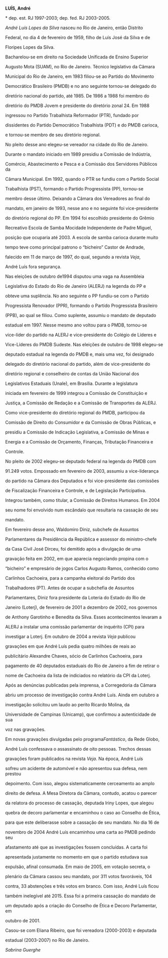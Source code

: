 **LUÍS, André**



\* dep. est. RJ 1997-2003; dep. fed. RJ 2003-2005.



*André Luís Lopes da Silva* nasceu no Rio de Janeiro, então Distrito

Federal, no dia 4 de fevereiro de 1959, filho de Luís José da Silva e de

Floripes Lopes da Silva.



Bacharelou-se em direito na Sociedade Unificada de Ensino Superior

Augusto Mota (SUAM), no Rio de Janeiro. Técnico legislativo da Câmara

Municipal do Rio de Janeiro, em 1983 filiou-se ao Partido do Movimento

Democrático Brasileiro (PMDB) e no ano seguinte tornou-se delegado do

diretório nacional do partido, até 1985. De 1986 a 1988 foi membro do

diretório do PMDB Jovem e presidente do diretório zonal 24. Em 1988

ingressou no Partido Trabalhista Reformador (PTR), fundado por

dissidentes do Partido Democrático Trabalhista (PDT) e do PMDB carioca,

e tornou-se membro de seu diretório regional.



No pleito desse ano elegeu-se vereador na cidade do Rio de Janeiro.

Durante o mandato iniciado em 1989 presidiu a Comissão de Indústria,

Comércio, Abastecimento e Pesca e a Comissão dos Servidores Públicos da

Câmara Municipal. Em 1992, quando o PTR se fundiu com o Partido Social

Trabalhista (PST), formando o Partido Progressista (PP), tornou-se

membro desse último. Deixando a Câmara dos Vereadores ao final do

mandato, em janeiro de 1993, nesse ano e no seguinte foi vice-presidente

do diretório regional do PP. Em 1994 foi escolhido presidente do Grêmio

Recreativo Escola de Samba Mocidade Independente de Padre Miguel,

posição que ocuparia até 2003. A escola de samba carioca durante muito

tempo teve como principal patrono o “bicheiro” Castor de Andrade,

falecido em 11 de março de 1997, do qual, segundo a revista *Veja*,

André Luís fora segurança.



Nas eleições de outubro de1994 disputou uma vaga na Assembleia

Legislativa do Estado do Rio de Janeiro (ALERJ) na legenda do PP e

obteve uma suplência. No ano seguinte o PP fundiu-se com o Partido

Progressista Renovador (PPR), formando o Partido Progressista Brasileiro

(PPB), ao qual se filiou. Como suplente, assumiu o mandato de deputado

estadual em 1997. Nesse mesmo ano voltou para o PMDB, tornou-se

vice-líder do partido na ALERJ e vice-presidente do Colégio de Líderes e

Vice-Líderes do PMDB Sudeste. Nas eleições de outubro de 1998 elegeu-se

deputado estadual na legenda do PMDB e, mais uma vez, foi designado

delegado do diretório nacional do partido, além de vice-presidente do

diretório regional e conselheiro de contas da União Nacional dos

Legislativos Estaduais (Unale), em Brasília. Durante a legislatura

iniciada em fevereiro de 1999 integrou a Comissão de Constituição e

Justiça, a Comissão de Redação e a Comissão de Transportes da ALERJ.

Como vice-presidente do diretório regional do PMDB, participou da

Comissão de Direito do Consumidor e da Comissão de Obras Públicas, e

presidiu a Comissão de Indicação Legislativa, a Comissão de Minas e

Energia e a Comissão de Orçamento, Finanças, Tributação Financeira e

Controle.



No pleito de 2002 elegeu-se deputado federal na legenda do PMDB com

91.249 votos. Empossado em fevereiro de 2003, assumiu a vice-liderança

do partido na Câmara dos Deputados e foi vice-presidente das comissões

de Fiscalização Financeira e Controle, e de Legislação Participativa.

Integrou também, como titular, a Comissão de Direitos Humanos. Em 2004

seu nome foi envolvido num escândalo que resultaria na cassação de seu

mandato.



Em fevereiro desse ano, Waldomiro Diniz, subchefe de Assuntos

Parlamentares da Presidência da República e assessor do ministro-chefe

da Casa Civil José Dirceu, foi demitido após a divulgação de uma

gravação feita em 2002, em que aparecia negociando propina com o

“bicheiro” e empresário de jogos Carlos Augusto Ramos, conhecido como

Carlinhos Cachoeira, para a campanha eleitoral do Partido dos

Trabalhadores (PT). Antes de ocupar a subchefia de Assuntos

Parlamentares, Diniz fora presidente da Loteria do Estado do Rio de

Janeiro (Loterj), de fevereiro de 2001 a dezembro de 2002, nos governos

de Anthony Garotinho e Benedita da Silva. Esses acontecimentos levaram a

ALERJ a instalar uma comissão parlamentar de inquérito (CPI) para

investigar a Loterj. Em outubro de 2004 a revista *Veja* publicou

gravações em que André Luís pedia quatro milhões de reais ao

publicitário Alexandre Chaves, sócio de Carlinhos Cachoeira, para

pagamento de 40 deputados estaduais do Rio de Janeiro a fim de retirar o

nome de Cachoeira da lista de indiciados no relatório da CPI da Loterj.

Após as denúncias publicadas pela imprensa, a Corregedoria da Câmara

abriu um processo de investigação contra André Luís. Ainda em outubro a

investigação solicitou um laudo ao perito Ricardo Molina, da

Universidade de Campinas (Unicamp), que confirmou a autenticidade de sua

voz nas gravações.



Em novas gravações divulgadas pelo programa*Fantástico*, da Rede Globo,

André Luís confessava o assassinato de oito pessoas. Trechos dessas

gravações foram publicados na revista *Veja*. Na época, André Luís

sofreu um acidente de automóvel e não apresentou sua defesa, nem prestou

depoimento. Com isso, alegou sistematicamente cerceamento ao amplo

direito de defesa. A Mesa Diretora da Câmara, contudo, acatou o parecer

da relatora do processo de cassação, deputada Iriny Lopes, que alegou

quebra de decoro parlamentar e encaminhou o caso ao Conselho de Ética,

para que este deliberasse sobre a cassação de seu mandato. No dia 16 de

novembro de 2004 André Luís encaminhou uma carta ao PMDB pedindo seu

afastamento até que as investigações fossem concluídas. A carta foi

apresentada justamente no momento em que o partido estudava sua

expulsão, afinal consumada. Em maio de 2005, em votação secreta, o

plenário da Câmara cassou seu mandato, por 311 votos favoráveis, 104

contra, 33 abstenções e três votos em branco. Com isso, André Luís ficou

também inelegível até 2015. Essa foi a primeira cassação do mandato de

um deputado após a criação do Conselho de Ética e Decoro Parlamentar, em

outubro de 2001.



Casou-se com Eliana Ribeiro, que foi vereadora (2000-2003) e deputada

estadual (2003-2007) no Rio de Janeiro.



*Sabrina Guerghe*



